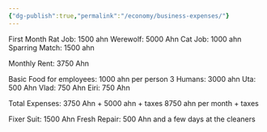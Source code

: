 ```yaml
---
{"dg-publish":true,"permalink":"/economy/business-expenses/"}
---
```


First Month
Rat Job: 1500 ahn
Werewolf: 5000 Ahn
Cat Job: 1000 ahn
Sparring Match: 1500 ahn


Monthly Rent: 
3750 Ahn

Basic Food for employees:
1000 ahn per person 
3 Humans: 3000 ahn
Uta: 500 Ahn
Vlad: 750 Ahn
Eiri: 750 Ahn


Total Expenses: 
3750 Ahn + 5000 ahn + taxes
8750 ahn per month + taxes

Fixer Suit: 1500 Ahn Fresh
Repair: 500 Ahn and a few days at the cleaners


